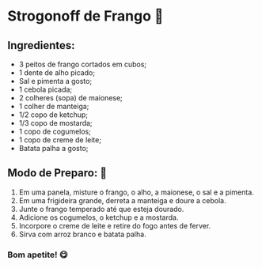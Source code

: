 # Strogonoff de Frango :chicken:


## Ingredientes:


 - 3 peitos de frango cortados em cubos;
 - 1 dente de alho picado;
 - Sal e pimenta a gosto;
 - 1 cebola picada;
 - 2 colheres (sopa) de maionese;
 - 1 colher de manteiga;
 - 1/2 copo de ketchup;
 - 1/3 copo de mostarda;
 - 1 copo de cogumelos;
 - 1 copo de creme de leite;
 - Batata palha a gosto;


## Modo de Preparo: :stew:


 1. Em uma panela, misture o frango, o alho, a maionese, o sal e a pimenta.
 2. Em uma frigideira grande, derreta a manteiga e doure a cebola.
 3. Junte o frango temperado até que esteja dourado.
 4. Adicione os cogumelos, o ketchup e a mostarda.
 5. Incorpore o creme de leite e retire do fogo antes de ferver.
 6. Sirva com arroz branco e batata palha.


### Bom apetite! :yum: